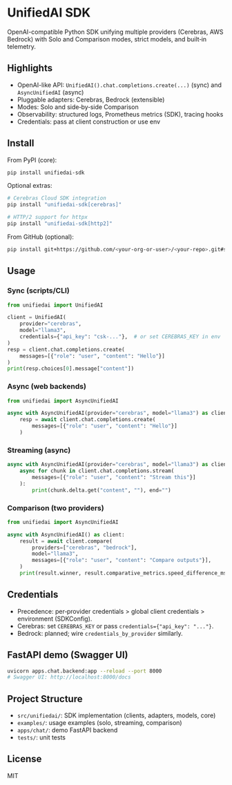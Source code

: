 # UnifiedAI SDK

OpenAI-compatible Python SDK unifying multiple providers (Cerebras, AWS Bedrock) with Solo and Comparison modes, strict models, and built‑in telemetry.

## Highlights
- OpenAI-like API: `UnifiedAI().chat.completions.create(...)` (sync) and `AsyncUnifiedAI` (async)
- Pluggable adapters: Cerebras, Bedrock (extensible)
- Modes: Solo and side‑by‑side Comparison
- Observability: structured logs, Prometheus metrics (SDK), tracing hooks
- Credentials: pass at client construction or use env

## Install
From PyPI (core):
```bash
pip install unifiedai-sdk
```

Optional extras:
```bash
# Cerebras Cloud SDK integration
pip install "unifiedai-sdk[cerebras]"

# HTTP/2 support for httpx
pip install "unifiedai-sdk[http2]"
```

From GitHub (optional):
```bash
pip install git+https://github.com/<your-org-or-user>/<your-repo>.git#subdirectory=cerebras
```

## Usage

### Sync (scripts/CLI)
```python
from unifiedai import UnifiedAI

client = UnifiedAI(
    provider="cerebras",
    model="llama3",
    credentials={"api_key": "csk-..."},  # or set CEREBRAS_KEY in env
)
resp = client.chat.completions.create(
    messages=[{"role": "user", "content": "Hello"}]
)
print(resp.choices[0].message["content"])
```

### Async (web backends)
```python
from unifiedai import AsyncUnifiedAI

async with AsyncUnifiedAI(provider="cerebras", model="llama3") as client:
    resp = await client.chat.completions.create(
        messages=[{"role": "user", "content": "Hello"}]
    )
```

### Streaming (async)
```python
async with AsyncUnifiedAI(provider="cerebras", model="llama3") as client:
    async for chunk in client.chat.completions.stream(
        messages=[{"role": "user", "content": "Stream this"}]
    ):
        print(chunk.delta.get("content", ""), end="")
```

### Comparison (two providers)
```python
from unifiedai import AsyncUnifiedAI

async with AsyncUnifiedAI() as client:
    result = await client.compare(
        providers=["cerebras", "bedrock"],
        model="llama3",
        messages=[{"role": "user", "content": "Compare outputs"}],
    )
    print(result.winner, result.comparative_metrics.speed_difference_ms)
```

## Credentials
- Precedence: per‑provider credentials > global client credentials > environment (SDKConfig).
- Cerebras: set `CEREBRAS_KEY` or pass `credentials={"api_key": "..."}`.
- Bedrock: planned; wire `credentials_by_provider` similarly.

## FastAPI demo (Swagger UI)
```bash
uvicorn apps.chat.backend:app --reload --port 8000
# Swagger UI: http://localhost:8000/docs
```

## Project Structure
- `src/unifiedai/`: SDK implementation (clients, adapters, models, core)
- `examples/`: usage examples (solo, streaming, comparison)
- `apps/chat/`: demo FastAPI backend
- `tests/`: unit tests

## License
MIT
